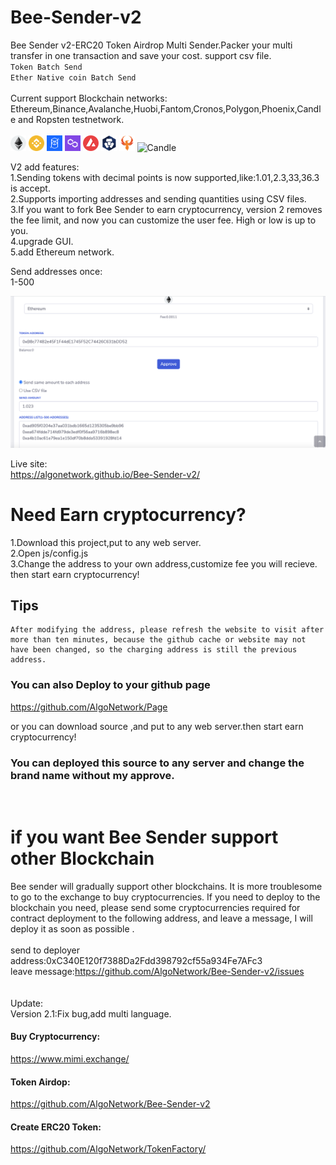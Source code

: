 # Bee-Sender-v2
Bee Sender v2-ERC20 Token Airdrop Multi Sender.Packer your multi transfer in one transaction and save your cost. support csv file.<br>
``Token Batch Send``<br>
``Ether Native coin Batch Send``<br><br>
Current support Blockchain networks:<br>
Ethereum,Binance,Avalanche,Huobi,Fantom,Cronos,Polygon,Phoenix,Candle and Ropsten testnetwork.<br><br>
<img src="https://github.com/AlgoNetwork/Bee-Sender-v2/blob/main/img/1.png" width="25" height="25" alt="eth"> 
<img src="https://github.com/AlgoNetwork/Bee-Sender-v2/blob/main/img/56.png" width="25" height="25" alt="bnb"> 
<img src="https://github.com/AlgoNetwork/Bee-Sender-v2/blob/main/img/250.png" width="25" height="25" alt="ftm">
<img src="https://github.com/AlgoNetwork/Bee-Sender-v2/blob/main/img/137.png" width="25" height="25" alt="matic"> 
<img src="https://github.com/AlgoNetwork/Bee-Sender-v2/blob/main/img/43114.png" width="25" height="25" alt="matic"> 
<img src="https://github.com/AlgoNetwork/Bee-Sender-v2/blob/main/img/25.png" width="25" height="25" alt="cronos"> 
<img src="https://github.com/AlgoNetwork/Bee-Sender-v2/blob/main/img/13381.png" width="25" height="25" alt="Phoenix"> 
<img src="https://github.com/AlgoNetwork/Bee-Sender-v2/blob/main/img/534.png" width="25" height="25" alt="Candle"> 
<br>

V2 add features:<br>
1.Sending tokens with decimal points is now supported,like:1.01,2.3,33,36.3 is accept.<br>
2.Supports importing addresses and sending quantities using CSV files.<br>
3.If you want to fork Bee Sender to earn cryptocurrency, version 2 removes the fee limit, and now you can customize the user fee. High or low is up to you.<br>
4.upgrade GUI.<br>
5.add Ethereum network.<br>

Send addresses once:<br>
1-500<br>

<img src="https://github.com/AlgoNetwork/Bee-Sender-v2/blob/main/screen.png" alt="erc20-tokens-multi-sender">

Live site:<br>
https://algonetwork.github.io/Bee-Sender-v2/





# Need Earn cryptocurrency?
1.Download this project,put to any web server.<br>
2.Open js/config.js<br>
3.Change the address to your own address,customize fee you will recieve.
then start earn cryptocurrency!<br>

## Tips
```
After modifying the address, please refresh the website to visit after more than ten minutes, because the github cache or website may not have been changed, so the charging address is still the previous address.
```

### You can also Deploy to your github page
https://github.com/AlgoNetwork/Page<br>

or you can download source ,and put to any web server.then start earn cryptocurrency!<br>

### You can deployed this source to any server and change the brand name without my approve.

<br>

# if you want Bee Sender support other Blockchain
Bee sender will gradually support other blockchains. It is more troublesome to go to the exchange to buy cryptocurrencies. If you need to deploy to the blockchain you need, please send some cryptocurrencies required for contract deployment to the following address, and leave a message, I will deploy it as soon as possible .<br><br>
send to deployer address:0xC340E120f7388Da2Fdd398792cf55a934Fe7AFc3<br>
leave message:https://github.com/AlgoNetwork/Bee-Sender-v2/issues<br>
<br><br>
Update:<br>
Version 2.1:Fix bug,add multi language.<br>


#### Buy Cryptocurrency:
https://www.mimi.exchange/

#### Token Airdop:
https://github.com/AlgoNetwork/Bee-Sender-v2

#### Create ERC20 Token:
https://github.com/AlgoNetwork/TokenFactory/

